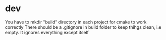 # dev

You have to mkdir "build" directory in each project for cmake to work correctly
There should be a .gitignore in build folder to keep thihgs clean, i.e empty. It ignores everything except itself
